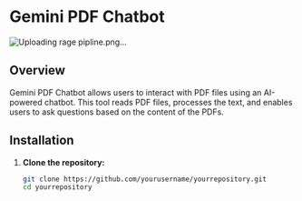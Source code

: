 # Gemini PDF Chatbot

![Uploading rage pipline.png…]()

## Overview

Gemini PDF Chatbot allows users to interact with PDF files using an AI-powered chatbot. This tool reads PDF files, processes the text, and enables users to ask questions based on the content of the PDFs.

## Installation

1. **Clone the repository:**
   ```sh
   git clone https://github.com/yourusername/yourrepository.git
   cd yourrepository
